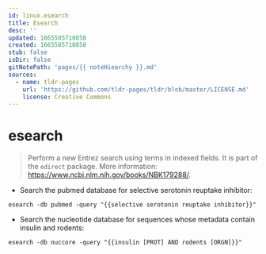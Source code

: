 ```yaml
---
id: linux.esearch
title: Esearch
desc: ''
updated: 1665585710858
created: 1665585710858
stub: false
isDir: false
gitNotePath: 'pages/{{ noteHiearchy }}.md'
sources:
  - name: tldr-pages
    url: 'https://github.com/tldr-pages/tldr/blob/master/LICENSE.md'
    license: Creative Commons
---
```

# esearch

> Perform a new Entrez search using terms in indexed fields.
> It is part of the `edirect` package.
> More information: <https://www.ncbi.nlm.nih.gov/books/NBK179288/>.

- Search the pubmed database for selective serotonin reuptake inhibitor:

`esearch -db pubmed -query "{{selective serotonin reuptake inhibitor}}"`

- Search the nucleotide database for sequences whose metadata contain insulin and rodents:

`esearch -db nuccore -query "{{insulin [PROT] AND rodents [ORGN]}}"`

